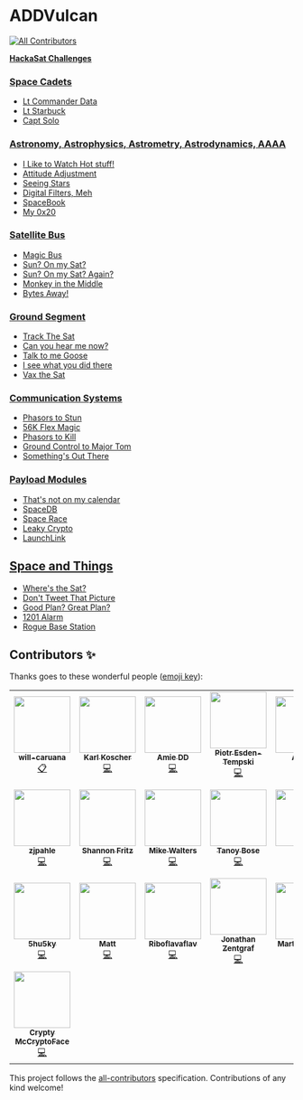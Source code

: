 # ADDVulcan
<!-- ALL-CONTRIBUTORS-BADGE:START - Do not remove or modify this section -->
[![All Contributors](https://img.shields.io/badge/all_contributors-22-orange.svg?style=flat-square)](#contributors-)
<!-- ALL-CONTRIBUTORS-BADGE:END -->
[**HackaSat Challenges**](https://www.hackasat.com/)

### [Space Cadets](https://github.com/AmieDD/ADDVulcan/tree/master/Space%20Cadets)

- [Lt Commander Data](https://github.com/AmieDD/ADDVulcan/tree/master/Space%20Cadets/LT%20Commander%20Data)
- [Lt Starbuck](https://github.com/AmieDD/ADDVulcan/tree/master/Space%20Cadets/LT%20Starbuck)
- [Capt Solo](https://github.com/AmieDD/ADDVulcan/tree/master/Space%20Cadets/Capt%20Solo) 

### [Astronomy, Astrophysics, Astrometry, Astrodynamics, AAAA](https://github.com/AmieDD/ADDVulcan/tree/master/Astronomy%20Astrophysics%20Astrometry%20Astrodynamics%20AAAA)

- [I Like to Watch Hot stuff!](https://github.com/AmieDD/ADDVulcan/tree/master/Astronomy%20Astrophysics%20Astrometry%20Astrodynamics%20AAAA/I%20Like%20to%20Watch)
- [Attitude Adjustment](https://github.com/AmieDD/ADDVulcan/tree/master/Astronomy%20Astrophysics%20Astrometry%20Astrodynamics%20AAAA/Attitude%20Adjustment)
- [Seeing Stars](https://github.com/AmieDD/ADDVulcan/tree/master/Astronomy%20Astrophysics%20Astrometry%20Astrodynamics%20AAAA/Seeing%20Stars)
- [Digital Filters, Meh](https://github.com/AmieDD/ADDVulcan/tree/master/Astronomy%20Astrophysics%20Astrometry%20Astrodynamics%20AAAA/Digital%20Filters%2C%20Me)
- [SpaceBook](https://github.com/AmieDD/ADDVulcan/tree/master/Astronomy%20Astrophysics%20Astrometry%20Astrodynamics%20AAAA/SpaceBook)
- [My 0x20](https://github.com/AmieDD/ADDVulcan/tree/master/Astronomy%20Astrophysics%20Astrometry%20Astrodynamics%20AAAA/My%200x20)

### [Satellite Bus](https://github.com/AmieDD/ADDVulcan/tree/master/Satellite%20Bus)

- [Magic Bus](https://github.com/AmieDD/ADDVulcan/tree/master/Satellite%20Bus/Magic%20Bus)
- [Sun? On my Sat?](https://github.com/AmieDD/ADDVulcan/tree/master/Satellite%20Bus/Sun%3F%20On%20my%20Sat%3F)
- [Sun? On my Sat? Again?](https://github.com/AmieDD/ADDVulcan/tree/master/Satellite%20Bus/Sun%3F%20On%20my%20Sat%3F%20Again%3F)
- [Monkey in the Middle](https://github.com/AmieDD/ADDVulcan/tree/master/Satellite%20Bus/Monkey%20in%20the%20Middle)
- [Bytes Away!](https://github.com/AmieDD/ADDVulcan/tree/master/Satellite%20Bus/Bytes%20Away!)

### [Ground Segment](https://github.com/AmieDD/ADDVulcan/tree/master/Groud%20Segment)

- [Track The Sat](https://github.com/AmieDD/ADDVulcan/tree/master/Groud%20Segment/Track%20the%20sat)
- [Can you hear me now?](https://github.com/AmieDD/ADDVulcan/tree/master/Groud%20Segment/Can%20you%20hear%20me%20now)
- [Talk to me Goose](https://github.com/AmieDD/ADDVulcan/tree/master/Groud%20Segment/Talk%20to%20me%20Goose)
- [I see what you did there](https://github.com/AmieDD/ADDVulcan/tree/master/Groud%20Segment/I%20see%20what%20you%20did%20there)
- [Vax the Sat](https://github.com/AmieDD/ADDVulcan/tree/master/Groud%20Segment/Vax%20the%20Sat)

### [Communication Systems](https://github.com/AmieDD/ADDVulcan/tree/master/Communication%20Systems)

- [Phasors to Stun](https://github.com/AmieDD/ADDVulcan/tree/master/Communication%20Systems/Phasors%20to%20Stun)
- [56K Flex Magic](https://github.com/AmieDD/ADDVulcan/tree/master/Communication%20Systems/56K%20Flex%20Magic)
- [Phasors to Kill](https://github.com/AmieDD/ADDVulcan/tree/master/Communication%20Systems/Phasors%20to%20Kill)
- [Ground Control to Major Tom](https://github.com/AmieDD/ADDVulcan/tree/master/Communication%20Systems/Ground%20Control%20to%20Major%20Tom)
- [Something's Out There](https://github.com/AmieDD/ADDVulcan/tree/master/Communication%20Systems/Something's%20Out%20There)

### [Payload Modules](https://github.com/AmieDD/ADDVulcan/tree/master/Payload%20Modules)

- [That's not on my calendar]()
- [SpaceDB](https://github.com/AmieDD/ADDVulcan/tree/master/Payload%20Modules/SpaceDB)
- [Space Race](https://github.com/AmieDD/ADDVulcan/tree/master/Payload%20Modules/Space%20Race)
- [Leaky Crypto](https://github.com/AmieDD/ADDVulcan/tree/master/Payload%20Modules/Leaky%20Crypto)
- [LaunchLink](https://github.com/AmieDD/ADDVulcan/tree/master/Payload%20Modules/Launch%20Link)

## [Space and Things](https://github.com/AmieDD/ADDVulcan/tree/master/Space%20and%20Things)

- [Where's the Sat?](https://github.com/AmieDD/ADDVulcan/tree/master/Space%20and%20Things/Wheres%20the%20sat)
- [Don't Tweet That Picture](https://github.com/AmieDD/ADDVulcan/tree/master/Space%20and%20Things/Dont%20Tweet%20That%20Picture)
- [Good Plan? Great Plan?](https://github.com/AmieDD/ADDVulcan/tree/master/Space%20and%20Things/Good%20Plan%3F%20Great%20Plan%3F)
- [1201 Alarm](https://github.com/AmieDD/ADDVulcan/tree/master/Space%20and%20Things/1201%20Alarm)
- [Rogue Base Station](https://github.com/AmieDD/ADDVulcan/tree/master/Space%20and%20Things/Rogue%20Base%20Station)

## Contributors ✨

Thanks goes to these wonderful people ([emoji key](https://allcontributors.org/docs/en/emoji-key)):

<!-- ALL-CONTRIBUTORS-LIST:START - Do not remove or modify this section -->
<!-- prettier-ignore-start -->
<!-- markdownlint-disable -->
<table>
  <tr>
    <td align="center"><a href="https://github.com/will-caruana"><img src="https://avatars2.githubusercontent.com/u/20567604?v=4" width="100px;" alt=""/><br /><sub><b>will-caruana</b></sub></a><br /><a href="#eventOrganizing-will-caruana" title="Event Organizing">📋</a></td>
    <td align="center"><a href="https://homes.cs.washington.edu/~supersat/"><img src="https://avatars3.githubusercontent.com/u/1396229?v=4" width="100px;" alt=""/><br /><sub><b>Karl Koscher</b></sub></a><br /><a href="https://github.com/AmieDD/ADDVulcan/commits?author=supersat" title="Code">💻</a></td>
    <td align="center"><a href="http://www.amiedd.com"><img src="https://avatars3.githubusercontent.com/u/7669428?v=4" width="100px;" alt=""/><br /><sub><b>Amie DD</b></sub></a><br /><a href="https://github.com/AmieDD/ADDVulcan/commits?author=AmieDD" title="Code">💻</a></td>
    <td align="center"><a href="http://1bitsquared.com"><img src="https://avatars3.githubusercontent.com/u/17334?v=4" width="100px;" alt=""/><br /><sub><b>Piotr Esden-Tempski</b></sub></a><br /><a href="https://github.com/AmieDD/ADDVulcan/commits?author=esden" title="Code">💻</a></td>
    <td align="center"><a href="http://alvarop.com"><img src="https://avatars2.githubusercontent.com/u/744129?v=4" width="100px;" alt=""/><br /><sub><b>Alvaro</b></sub></a><br /><a href="https://github.com/AmieDD/ADDVulcan/commits?author=alvarop" title="Code">💻</a></td>
    <td align="center"><a href="https://twitter.com/shipcod3"><img src="https://avatars0.githubusercontent.com/u/3483615?v=4" width="100px;" alt=""/><br /><sub><b>Jay Turla</b></sub></a><br /><a href="https://github.com/AmieDD/ADDVulcan/commits?author=shipcod3" title="Code">💻</a></td>
    <td align="center"><a href="https://github.com/schneider42"><img src="https://avatars0.githubusercontent.com/u/452051?v=4" width="100px;" alt=""/><br /><sub><b>schneider42</b></sub></a><br /><a href="https://github.com/AmieDD/ADDVulcan/commits?author=schneider42" title="Code">💻</a></td>
  </tr>
  <tr>
    <td align="center"><a href="https://github.com/zjpahle"><img src="https://avatars2.githubusercontent.com/u/5356102?v=4" width="100px;" alt=""/><br /><sub><b>zjpahle</b></sub></a><br /><a href="https://github.com/AmieDD/ADDVulcan/commits?author=zjpahle" title="Code">💻</a></td>
    <td align="center"><a href="https://github.com/shannonfritz"><img src="https://avatars3.githubusercontent.com/u/10999809?v=4" width="100px;" alt=""/><br /><sub><b>Shannon Fritz</b></sub></a><br /><a href="https://github.com/AmieDD/ADDVulcan/commits?author=shannonfritz" title="Code">💻</a></td>
    <td align="center"><a href="https://assortedhackery.com"><img src="https://avatars3.githubusercontent.com/u/578095?v=4" width="100px;" alt=""/><br /><sub><b>Mike Walters</b></sub></a><br /><a href="https://github.com/AmieDD/ADDVulcan/commits?author=miek" title="Code">💻</a></td>
    <td align="center"><a href="https://github.com/n0tty"><img src="https://avatars1.githubusercontent.com/u/3372955?v=4" width="100px;" alt=""/><br /><sub><b>Tanoy Bose</b></sub></a><br /><a href="https://github.com/AmieDD/ADDVulcan/commits?author=n0tty" title="Code">💻</a></td>
    <td align="center"><a href="https://twitter.com/ninjabunny9000"><img src="https://avatars0.githubusercontent.com/u/7820414?v=4" width="100px;" alt=""/><br /><sub><b>Bun</b></sub></a><br /><a href="https://github.com/AmieDD/ADDVulcan/commits?author=NinjaBunny9000" title="Code">💻</a></td>
    <td align="center"><a href="https://ethicalhackers.club"><img src="https://avatars0.githubusercontent.com/u/44928938?v=4" width="100px;" alt=""/><br /><sub><b>Ameer Pornillos</b></sub></a><br /><a href="https://github.com/AmieDD/ADDVulcan/commits?author=ameerpornillos" title="Code">💻</a></td>
    <td align="center"><a href="https://github.com/cameronbosnic"><img src="https://avatars1.githubusercontent.com/u/23346124?v=4" width="100px;" alt=""/><br /><sub><b>cameronbosnic</b></sub></a><br /><a href="https://github.com/AmieDD/ADDVulcan/commits?author=cameronbosnic" title="Code">💻</a></td>
  </tr>
  <tr>
    <td align="center"><a href="https://github.com/5hu5ky"><img src="https://avatars2.githubusercontent.com/u/12157362?v=4" width="100px;" alt=""/><br /><sub><b>5hu5ky</b></sub></a><br /><a href="https://github.com/AmieDD/ADDVulcan/commits?author=5hu5ky" title="Code">💻</a></td>
    <td align="center"><a href="https://github.com/rootkow"><img src="https://avatars3.githubusercontent.com/u/22761524?v=4" width="100px;" alt=""/><br /><sub><b>Matt</b></sub></a><br /><a href="https://github.com/AmieDD/ADDVulcan/commits?author=rootkow" title="Code">💻</a></td>
    <td align="center"><a href="https://github.com/Riboflavaflav"><img src="https://avatars0.githubusercontent.com/u/12163534?v=4" width="100px;" alt=""/><br /><sub><b>Riboflavaflav</b></sub></a><br /><a href="https://github.com/AmieDD/ADDVulcan/commits?author=Riboflavaflav" title="Code">💻</a></td>
    <td align="center"><a href="https://github.com/kandi3kan3"><img src="https://avatars1.githubusercontent.com/u/65865083?v=4" width="100px;" alt=""/><br /><sub><b>Jonathan Zentgraf</b></sub></a><br /><a href="https://github.com/AmieDD/ADDVulcan/commits?author=kandi3kan3" title="Code">💻</a></td>
    <td align="center"><a href="https://github.com/murrayma"><img src="https://avatars3.githubusercontent.com/u/3729536?v=4" width="100px;" alt=""/><br /><sub><b>Martin Murray</b></sub></a><br /><a href="https://github.com/AmieDD/ADDVulcan/commits?author=murrayma" title="Code">💻</a></td>
    <td align="center"><a href="http://www.sharebrained.com/"><img src="https://avatars0.githubusercontent.com/u/778248?v=4" width="100px;" alt=""/><br /><sub><b>Jared Boone</b></sub></a><br /><a href="https://github.com/AmieDD/ADDVulcan/commits?author=jboone" title="Code">💻</a></td>
    <td align="center"><a href="https://github.com/LennertW"><img src="https://avatars2.githubusercontent.com/u/4999638?v=4" width="100px;" alt=""/><br /><sub><b>LennertW</b></sub></a><br /><a href="https://github.com/AmieDD/ADDVulcan/commits?author=LennertW" title="Code">💻</a></td>
  </tr>
  <tr>
    <td align="center"><a href="https://github.com/McCryptoFace"><img src="https://avatars2.githubusercontent.com/u/19789706?v=4" width="100px;" alt=""/><br /><sub><b>Crypty McCryptoFace</b></sub></a><br /><a href="https://github.com/AmieDD/ADDVulcan/commits?author=McCryptoFace" title="Code">💻</a></td>
  </tr>
</table>

<!-- markdownlint-enable -->
<!-- prettier-ignore-end -->
<!-- ALL-CONTRIBUTORS-LIST:END -->

This project follows the [all-contributors](https://github.com/all-contributors/all-contributors) specification. Contributions of any kind welcome!
